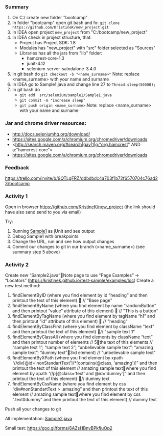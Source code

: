 ### Summary
1. On C:/ create new folder "bootcamp"
2. In folder "bootcamp" open git bash and fo: `git clone https://github.com/KristineK/new_project.git`
3. In IDEA open project `new_project` from "C:/bootcamp/new_project"
4. In IDEA check in project structure, that:
   * Project has Project SDK: 1.8
   * Modules has "new_project" with "src" folder selected as "Sources"
   * Libraries has all the jars from "lib" folder:
     * hamcrest-core-1.3
     * junit-4.12
     * selenium-server-satndalone-3.4.0
5. In git bash do `git checkout -b "<name_surname>"` 
Note: replace <name_surname> with your name and surname
6. In IDEA go to Sample1.java and change line 27 to `Thread.sleep(50000);`
5. In git bash do 
   * `git add  src/selenium/sample1/Sample1.java`
   * `git commit -m "increase sleep"`
   *  `git push origin <name_surname>` 
   Note: replace <name_surname> with your name and surname

### Jar and chrome driver resources:
* http://docs.seleniumhq.org/download/
* https://sites.google.com/a/chromium.org/chromedriver/downloads
* <http://search.maven.org/#search|gav|1|g:"org.hamcrest" AND a:"hamcrest-core">
* https://sites.google.com/a/chromium.org/chromedriver/downloads

### Feedback
https://trello.com/invite/b/9QTLgFRZ/ddbdbdc4a703f1b72f6570704c76ad23/bootcamp

### Activity 1
Open in browser https://github.com/KristineK/new_project
(the link should have also send send to you via email)

Try:
1) Running [Sample1](../master/src/selenium/sample1/Sample1.java) as jUnit and see output
2) Debug Sample1 with breakpoints
3) Change the URL, run and see how output changes
4) Commit our changes to git in our branch (<name_surname>) (see summary step 5 above)

### Activity 2
Create new “Sample2.java”Note page to use “Page Examples” -> “Locators” (https://kristinek.github.io/test-sample/examples/loc)
Create a  new test method:
1) findElementByID (where you find element by id “heading” and then printout the text of this element)  // "Base page"
2) findElementByName (where you find element by name “randomButton” and then printout “value” attribute of this element)  // "This is a button"
3) findElementByTagName (where you find element by tagName “h1” and then printout “id” attribute of this element)  // "heading"
4) findElementByClassFirst (where you find element by className “text” and then printout the text of this element) // "sample text 1"
5) findElementByClassAll (where you find elements by className “text” and then printout number of elements // 5the text of this elements  // “sample text 1”; “sample text 2”; “unbelievable sample text”; “amazing sample text”; “dummy text”3rd element) // "unbelievable sample text"
6) findElementByXPath (where you find element by xpath “//div[@id='nonStandartText']/*[contains(@class, 'amazing')]” and then printout the text of this element // amazing sample textwhere you find element by xpath “//p[@class='text' and @id='dummy']” and then printout the text of this element) // dummy text
7) findElementByCssName  (where you find element by css “div#nonStandartText > .amazing” and then printout the text of this element // amazing sample textwhere you find element by css “.text#dummy” and then printout the text of this element) // dummy text

Push all your changes to git

All implementation: [Sample2.java](../master/src/selenium/sample2/Sample2.java)

Small test: https://goo.gl/forms/6AZsHBnvBPkfjuOp2
